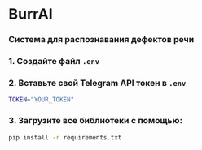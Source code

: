 # BurrAI

### Система для распознавания дефектов речи

### 1. Создайте файл `.env`
### 2. Вставьте свой Telegram API токен в `.env`
```bash
TOKEN="YOUR_TOKEN"
```

### 3. Загрузите все библиотеки с помощью:
```bash
pip install -r requirements.txt
```

